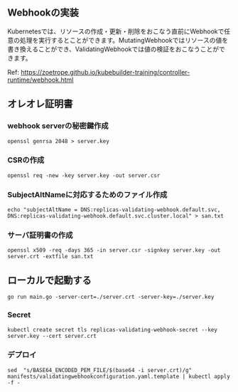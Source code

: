 
## Webhookの実装
Kubernetesでは、リソースの作成・更新・削除をおこなう直前にWebhookで任意の処理を実行するとことができます。MutatingWebhookではリソースの値を書き換えることができ、ValidatingWebhookでは値の検証をおこなうことができます。

Ref: https://zoetrope.github.io/kubebuilder-training/controller-runtime/webhook.html

## オレオレ証明書

### webhook serverの秘密鍵作成
```
openssl genrsa 2048 > server.key
```

### CSRの作成
```
openssl req -new -key server.key -out server.csr
```

### SubjectAltNameに対応するためのファイル作成
````
echo "subjectAltName = DNS:replicas-validating-webhook.default.svc, DNS:replicas-validating-webhook.default.svc.cluster.local" > san.txt
````

### サーバ証明書の作成
```
openssl x509 -req -days 365 -in server.csr -signkey server.key -out server.crt -extfile san.txt
```

## ローカルで起動する

```
go run main.go -server-cert=./server.crt -server-key=./server.key
```

### Secret 
```
kubectl create secret tls replicas-validating-webhook-secret --key server.key --cert server.crt
```

### デプロイ
```
sed  "s/BASE64_ENCODED_PEM_FILE/$(base64 -i server.crt)/g" manifests/validatingwebhookconfiguration.yaml.template | kubectl apply -f -
```
